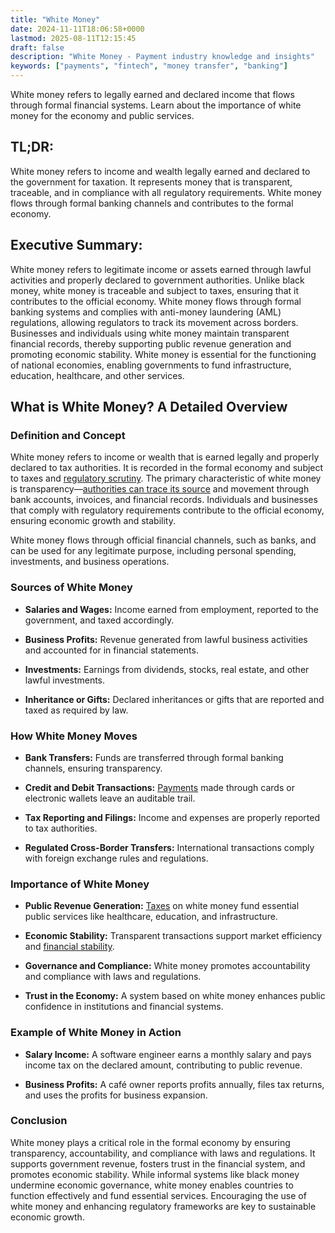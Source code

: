 ```yaml
---
title: "White Money"
date: 2024-11-11T18:06:58+0000
lastmod: 2025-08-11T12:15:45
draft: false
description: "White Money - Payment industry knowledge and insights"
keywords: ["payments", "fintech", "money transfer", "banking"]
---
```


White money refers to legally earned and declared income that flows through formal financial systems. Learn about the importance of white money for the economy and public services.

## **TL;DR:**

White money refers to income and wealth legally earned and declared to the government for taxation. It represents money that is transparent, traceable, and in compliance with all regulatory requirements. White money flows through formal banking channels and contributes to the formal economy.

## **Executive Summary:**

White money refers to legitimate income or assets earned through lawful activities and properly declared to government authorities. Unlike black money, white money is traceable and subject to taxes, ensuring that it contributes to the official economy. White money flows through formal banking systems and complies with anti-money laundering (AML) regulations, allowing regulators to track its movement across borders. Businesses and individuals using white money maintain transparent financial records, thereby supporting public revenue generation and promoting economic stability. White money is essential for the functioning of national economies, enabling governments to fund infrastructure, education, healthcare, and other services.

## **What is White Money? A Detailed Overview**

### **Definition and Concept**

White money refers to income or wealth that is earned legally and properly declared to tax authorities. It is recorded in the formal economy and subject to taxes and [regulatory scrutiny](https://faisalkhan.com/2024/09/02/banking-as-a-service-regulatory-scrutiny/). The primary characteristic of white money is transparency—[authorities can trace its source](https://faisalkhanllc.xyz/resources/payments-wiki/f/financial-surveillance/) and movement through bank accounts, invoices, and financial records. Individuals and businesses that comply with regulatory requirements contribute to the official economy, ensuring economic growth and stability.

White money flows through official financial channels, such as banks, and can be used for any legitimate purpose, including personal spending, investments, and business operations.

### **Sources of White Money**

- **Salaries and Wages:** Income earned from employment, reported to the government, and taxed accordingly.

- **Business Profits:** Revenue generated from lawful business activities and accounted for in financial statements.

- **Investments:** Earnings from dividends, stocks, real estate, and other lawful investments.

- **Inheritance or Gifts:** Declared inheritances or gifts that are reported and taxed as required by law.

### **How White Money Moves**

- **Bank Transfers:** Funds are transferred through formal banking channels, ensuring transparency.

- **Credit and Debit Transactions:** [Payments](https://faisalkhan.com/2024/07/08/understanding-modern-payment-systems/) made through cards or electronic wallets leave an auditable trail.

- **Tax Reporting and Filings:** Income and expenses are properly reported to tax authorities.

- **Regulated Cross-Border Transfers:** International transactions comply with foreign exchange rules and regulations.

### **Importance of White Money**

- **Public Revenue Generation:** [Taxes](https://faisalkhanllc.xyz/resources/payments-wiki/t/taxes/) on white money fund essential public services like healthcare, education, and infrastructure.

- **Economic Stability:** Transparent transactions support market efficiency and [financial stability](https://faisalkhanllc.xyz/resources/payments-wiki/f/financial-stability/).

- **Governance and Compliance:** White money promotes accountability and compliance with laws and regulations.

- **Trust in the Economy:** A system based on white money enhances public confidence in institutions and financial systems.

### **Example of White Money in Action**

- **Salary Income:** A software engineer earns a monthly salary and pays income tax on the declared amount, contributing to public revenue.

- **Business Profits:** A café owner reports profits annually, files tax returns, and uses the profits for business expansion.

### **Conclusion**

White money plays a critical role in the formal economy by ensuring transparency, accountability, and compliance with laws and regulations. It supports government revenue, fosters trust in the financial system, and promotes economic stability. While informal systems like black money undermine economic governance, white money enables countries to function effectively and fund essential services. Encouraging the use of white money and enhancing regulatory frameworks are key to sustainable economic growth.